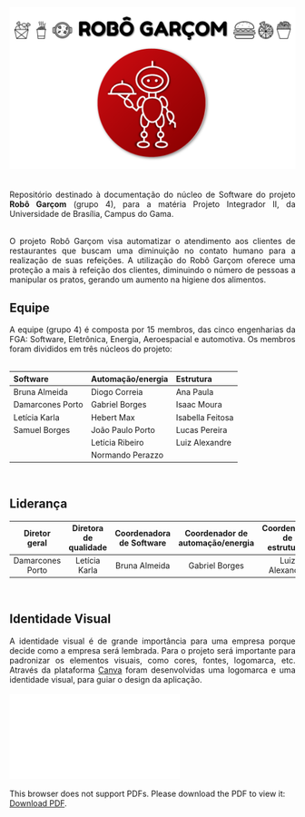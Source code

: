 
<div align="center"><img src="imagens/capa.png" width="820" ></div><br>
<figcaption align='center'>
</figcaption>
<br>

<div align="justify">Repositório destinado à documentação do núcleo de Software do projeto <b>Robô Garçom</b> (grupo 4), para a matéria Projeto Integrador II, da Universidade de Brasília, Campus do Gama.
<br><br>

O projeto Robô Garçom visa automatizar o atendimento aos clientes de restaurantes que buscam uma diminuição no contato humano para a realização de suas refeições. A utilização do Robô Garçom oferece uma proteção a mais à refeição dos clientes, diminuindo o número de pessoas a manipular os pratos, gerando um aumento na higiene dos alimentos.
<br></div>

## Equipe

<div align="justify">A equipe (grupo 4) é composta por 15 membros, das cinco engenharias da FGA: Software, Eletrônica, Energia, Aeroespacial e automotiva. Os membros foram divididos em três núcleos do projeto:</div>
<br>

|Software        |Automação/energia|Estrutura      |
|:--------------|:--------------|:--------------|
|Bruna Almeida   |Diogo Correia   |Ana Paula       |
|Damarcones Porto|Gabriel Borges  |Isaac Moura     |
|Letícia Karla   |Hebert Max      |Isabella Feitosa|
|Samuel Borges   |João Paulo Porto|Lucas Pereira   |
|                |Letícia Ribeiro |Luiz Alexandre  |   
|                |Normando Perazzo|                |
<br>

## Liderança

|Diretor geral|Diretora de qualidade|Coordenadora de Software|Coordenador de automação/energia|Coordenador de estruturas|
|:-----------:|:--------------------:|:---------------------:|:------------------------------:|:-----------------------:|
|Damarcones Porto|Letícia Karla|Bruna Almeida|Gabriel Borges|Luiz Alexandre|
<br>

## Identidade Visual

<div align="justify">A identidade visual é de grande importância para uma empresa porque decide como a empresa será lembrada. Para o projeto será importante para padronizar os elementos visuais, como cores, fontes, logomarca, etc. Através da plataforma <a href="https://www.canva.com/">Canva</a> foram desenvolvidas uma logomarca e uma identidade visual, para guiar o design da aplicação.<br><br></div>

<object data="/imagens/identidade_visual-robo_garcom.pdf" type="application/pdf" width="820px" height="485px">
<embed src="/imagens/identidade_visual-robo_garcom.pdf">
        <p>This browser does not support PDFs. Please download the PDF to view it: <a href="/imagens/identidade_visual-robo_garcom.pdf">Download PDF</a>.</p>
    </embed>
</object>
<br><br>